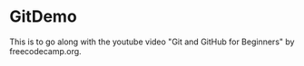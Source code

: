 # GitDemo

This is to go along with the youtube video "Git and GitHub for Beginners" by freecodecamp.org.
